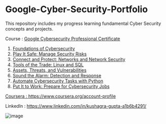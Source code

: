 # Google-Cyber-Security-Portfolio
This repository includes my progress learning fundamental Cyber Security concepts and projects.

Course : <a href='https://www.coursera.org/google-certificates/cybersecurity-certificate'>Google Cybersecurity Professional Certificate
1. Foundations of Cybersecurity  
2. Play It Safe: Manage Security Risks  
3. Connect and Protect: Networks and Network Security  
4. Tools of the Trade: Linux and SQL  
5. Assets, Threats, and Vulnerabilities  
6. Sound the Alarm: Detection and Response  
7. Automate Cybersecurity Tasks with Python  
8. Put It to Work: Prepare for Cybersecurity Jobs  

Coursera : https://www.coursera.org/account-profile

LinkedIn : https://www.linkedin.com/in/kushagra-gupta-a1b6b4291/


![image](https://github.com/user-attachments/assets/aa1c7d07-2151-489f-a791-4092379a0ef4)


